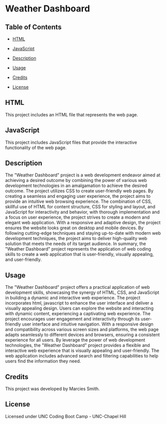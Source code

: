 
# Weather Dashboard

## Table of Contents

- [HTML](#html)
- [JavaScript](#javascript)

- [Description](#description)
- [Usage](#usage)
- [Credits](#credits)
- [License](#license)

## HTML

This project includes an HTML file that represents the web page.

## JavaScript

This project includes JavaScript files that provide the interactive functionality of the web page.

## Description

The "Weather Dashboard" project is a web development endeavor aimed at achieving a desired outcome by combining the power of various web development technologies in an amalgamation to achieve the desired outcome. The project utilizes CSS to create user-friendly web pages. By creating a seamless and engaging user experience, the project aims to provide an intuitive web browsing experience. The combination of CSS, skillful use of HTML for content structure, CSS for styling and layout, and JavaScript for interactivity and behavior, with thorough implementation and a focus on user experience, the project strives to create a modern and elegant web application. With a responsive and adaptive design, the project ensures the website looks great on desktop and mobile devices. By following cutting-edge techniques and staying up-to-date with modern web development techniques, the project aims to deliver high-quality web solution that meets the needs of its target audience. In summary, the "Weather Dashboard" project represents the application of web coding skills to create a web application that is user-friendly, visually appealing, and user-friendly.

## Usage

The "Weather Dashboard" project offers a practical application of web development skills, showcasing the synergy of HTML, CSS, and JavaScript in building a dynamic and interactive web experience. The project incorporates html, javascript to enhance the user interface and deliver a visually appealing design. Users can explore the website and interacting with dynamic content, experiencing a captivating web experience. The project encourages user engagement and interactivity through its user-friendly user interface and intuitive navigation. With a responsive design and compatibility across various screen sizes and platforms, the web page adapts seamlessly to different devices and browsers, ensuring a consistent experience for all users. By leverage the power of web development technologies, the "Weather Dashboard" project provides a flexible and interactive web experience that is visually appealing and user-friendly. The web application includes advanced search and filtering capabilities to help users find the information they need. 

## Credits

This project was developed by Marcies Smith.

## License

Licensed under UNC Coding Boot Camp - UNC-Chapel Hill
